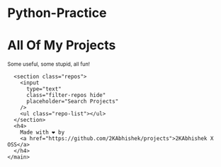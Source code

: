 # Python-Practice

<!doctype html>
<html lang="en">
  <head>
    <meta charset="UTF-8" />
    <meta http-equiv="X-UA-Compatible" content="IE=edge" />
    <meta name="viewport" content="width=device-width, initial-scale=1.0" />
    <title>2KAbhishek's Projects</title>
    <link rel="icon" href="images/favicon.png" type="image/png" />
    <link rel="stylesheet" href="style.css" />
    <link
      rel="stylesheet"
      href="https://cdn.jsdelivr.net/gh/devicons/devicon@v2.15.1/devicon.min.css"
    />
    <script src="script.js" defer></script>
  </head>

  <body>
    <main class="container">
      <h1>All Of My Projects</h1>
      <small>Some useful, some stupid, all fun!</small>
      <section class="intro">
        <div class="user-info"></div>
      </section>

      <section class="repos">
        <input
          type="text"
          class="filter-repos hide"
          placeholder="Search Projects"
        />
        <ul class="repo-list"></ul>
      </section>
      <h4>
        Made with ❤ by
        <a href="https://github.com/2KAbhishek/projects">2KAbhishek X OSS</a>
      </h4>
    </main>
  </body>
</html>
